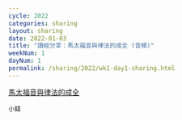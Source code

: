 ```yaml
---
cycle: 2022
categories: sharing
layout: sharing
date: 2022-01-03
title: "讀經分享：馬太福音與律法的成全 (音頻)"
weekNum: 1
dayNum: 1
permalink: /sharing/2022/wk1-day1-sharing.html
---
```


[馬太福音與律法的成全](https://eccseattle.github.io/media/sharing/2022/wk001/2022-01-03-bin.m4a)

`小錢`
